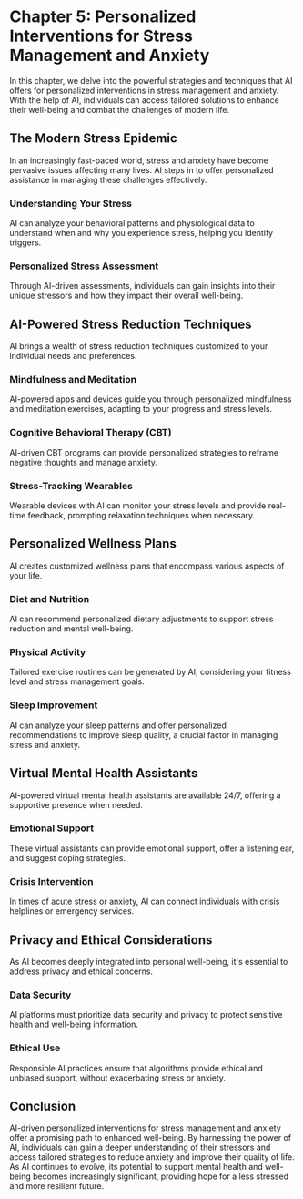 Chapter 5: Personalized Interventions for Stress Management and Anxiety
=======================================================================

In this chapter, we delve into the powerful strategies and techniques that AI offers for personalized interventions in stress management and anxiety. With the help of AI, individuals can access tailored solutions to enhance their well-being and combat the challenges of modern life.

The Modern Stress Epidemic
--------------------------

In an increasingly fast-paced world, stress and anxiety have become pervasive issues affecting many lives. AI steps in to offer personalized assistance in managing these challenges effectively.

### **Understanding Your Stress**

AI can analyze your behavioral patterns and physiological data to understand when and why you experience stress, helping you identify triggers.

### **Personalized Stress Assessment**

Through AI-driven assessments, individuals can gain insights into their unique stressors and how they impact their overall well-being.

AI-Powered Stress Reduction Techniques
--------------------------------------

AI brings a wealth of stress reduction techniques customized to your individual needs and preferences.

### **Mindfulness and Meditation**

AI-powered apps and devices guide you through personalized mindfulness and meditation exercises, adapting to your progress and stress levels.

### **Cognitive Behavioral Therapy (CBT)**

AI-driven CBT programs can provide personalized strategies to reframe negative thoughts and manage anxiety.

### **Stress-Tracking Wearables**

Wearable devices with AI can monitor your stress levels and provide real-time feedback, prompting relaxation techniques when necessary.

Personalized Wellness Plans
---------------------------

AI creates customized wellness plans that encompass various aspects of your life.

### **Diet and Nutrition**

AI can recommend personalized dietary adjustments to support stress reduction and mental well-being.

### **Physical Activity**

Tailored exercise routines can be generated by AI, considering your fitness level and stress management goals.

### **Sleep Improvement**

AI can analyze your sleep patterns and offer personalized recommendations to improve sleep quality, a crucial factor in managing stress and anxiety.

Virtual Mental Health Assistants
--------------------------------

AI-powered virtual mental health assistants are available 24/7, offering a supportive presence when needed.

### **Emotional Support**

These virtual assistants can provide emotional support, offer a listening ear, and suggest coping strategies.

### **Crisis Intervention**

In times of acute stress or anxiety, AI can connect individuals with crisis helplines or emergency services.

Privacy and Ethical Considerations
----------------------------------

As AI becomes deeply integrated into personal well-being, it's essential to address privacy and ethical concerns.

### **Data Security**

AI platforms must prioritize data security and privacy to protect sensitive health and well-being information.

### **Ethical Use**

Responsible AI practices ensure that algorithms provide ethical and unbiased support, without exacerbating stress or anxiety.

Conclusion
----------

AI-driven personalized interventions for stress management and anxiety offer a promising path to enhanced well-being. By harnessing the power of AI, individuals can gain a deeper understanding of their stressors and access tailored strategies to reduce anxiety and improve their quality of life. As AI continues to evolve, its potential to support mental health and well-being becomes increasingly significant, providing hope for a less stressed and more resilient future.
